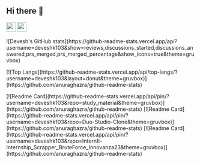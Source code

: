 ## Hi there 👋

<p>
<href="https://www.linkedin.com/in/isoproton/"><img src="https://img.shields.io/badge/linkedin-%230077B5.svg?&style=for-the-badge&logo=linkedin&logoColor=white" height=25></a> 
<a href="https://www.instagram.com/isoproton/"><img src="https://img.shields.io/badge/instagram-%23E4405F.svg?&style=for-the-badge&logo=instagram&logoColor=white" height=25></a> 
</p> 
<p>
![Devesh's GitHub stats](https://github-readme-stats.vercel.app/api?username=deveshk103&show=reviews,discussions_started,discussions_answered,prs_merged,prs_merged_percentage&show_icons=true&theme=gruvbox)
</p>
[![Top Langs](https://github-readme-stats.vercel.app/api/top-langs/?username=deveshk103&layout=donut&theme=gruvbox)](https://github.com/anuraghazra/github-readme-stats)

  <p>
  [![Readme Card](https://github-readme-stats.vercel.app/api/pin/?username=deveshk103&repo=study_material&theme=gruvbox)](https://github.com/anuraghazra/github-readme-stats)
[![Readme Card](https://github-readme-stats.vercel.app/api/pin/?username=deveshk103&repo=Duo-Studio-Clone&theme=gruvbox)](https://github.com/anuraghazra/github-readme-stats)
[![Readme Card](https://github-readme-stats.vercel.app/api/pin/?username=deveshk103&repo=InternIt-Internship_Scrapper_BruteForce_Innovanza23&theme=gruvbox)](https://github.com/anuraghazra/github-readme-stats)</p>
<!--
**deveshk103/deveshk103** is a ✨ _special_ ✨ repository because its `README.md` (this file) appears on your GitHub profile.

Here are some ideas to get you started:

- 🔭 I’m currently working on ...
- 🌱 I’m currently learning ...
- 👯 I’m looking to collaborate on ...
- 🤔 I’m looking for help with ...
- 💬 Ask me about ...
- 📫 How to reach me: ...
- 😄 Pronouns: ...
- ⚡ Fun fact: ...
-->
